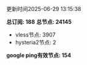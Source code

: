 更新时间2025-06-29 13:15:38

**总订阅: 188**
**总节点: 24145**
- vless节点: 3907
- hysteria2节点: 2

**google ping有效节点: 154**
